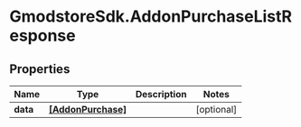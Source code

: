 # GmodstoreSdk.AddonPurchaseListResponse

## Properties

Name | Type | Description | Notes
------------ | ------------- | ------------- | -------------
**data** | [**[AddonPurchase]**](AddonPurchase.md) |  | [optional] 


